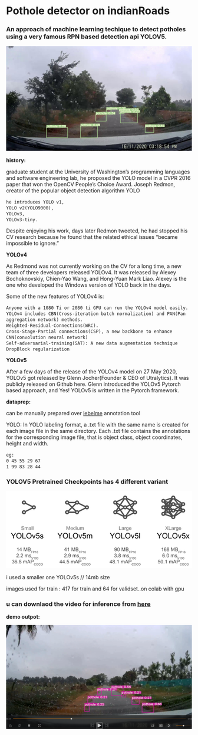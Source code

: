 # Pothole detector on indianRoads

### An approach of machine learning techique to detect potholes using a very famous RPN based detection api YOLOV5.

 ![Alt text](output.jpg)





**history:**

graduate student at the University of Washington’s programming languages and software engineering lab, he proposed the YOLO model in a CVPR 2016 paper that won the OpenCV People’s Choice Award.
Joseph Redmon, creator of the popular object detection algorithm YOLO

```
he introduces YOLO v1,
YOLO v2(YOLO9000),
YOLOv3,
YOLOv3-tiny.
```

Despite enjoying his work, days later Redmon tweeted, he had stopped his CV research because he found that the related ethical issues “became impossible to ignore.”

**YOLOv4**

As Redmond was not currently working on the CV for a long time, a new team of three developers released YOLOv4. It was released by Alexey Bochoknovskiy, Chien-Yao Wang, and Hong-Yuan Mark Liao. Alexey is the one who developed the Windows version of YOLO back in the days.

Some of the new features of YOLOv4 is:

    Anyone with a 1080 Ti or 2080 ti GPU can run the YOLOv4 model easily. 
    YOLOv4 includes CBN(Cross-iteration batch normalization) and PAN(Pan aggregation network) methods.
    Weighted-Residual-Connections(WRC).
    Cross-Stage-Partial connections(CSP), a new backbone to enhance CNN(convolution neural network)
    Self-adversarial-training(SAT): A new data augmentation technique
    DropBlock regularization

**YOLOv5**

After a few days of the release of the YOLOv4 model on 27 May 2020, YOLOv5 got released by Glenn Jocher(Founder & CEO of Utralytics). It was publicly released on Github here. Glenn introduced the YOLOv5 Pytorch based approach, and Yes! YOLOv5 is written in the Pytorch framework.


**dataprep:**

can be manually prepared over [lebelme](https://github.com/wkentaro/labelme)  annotation tool


YOLO: In YOLO labeling format, a .txt file with the same name is created for each image file in the same directory. Each .txt file contains the annotations for the corresponding image file, that is object class, object coordinates, height and width.

<object-class> <x> <y> <width> <height>

```
eg:
0 45 55 29 67
1 99 83 28 44
```



### YOLOV5 Pretrained Checkpoints has 4 different variant
 ![Alt text](nets.png)

i used a smaller one YOLOv5s // 14mb size


images used  for train : 417 for train and 64 for validset..on colab with gpu

### u can downlaod the video for inference from [here](https://drive.google.com/file/d/17v0iaoOq-lt_e6gVQdSTqd9NdpodHzJh/view?usp=sharing)


**demo outpot:**

[![Watch the video](output2.png)](https://youtu.be/6P9bpwoqhMg)
